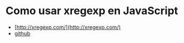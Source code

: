 # Como usar xregexp en JavaScript

* [http://xregexp.com/](http://xregexp.com/)
* [github](https://github.com/slevithan/xregexp)
